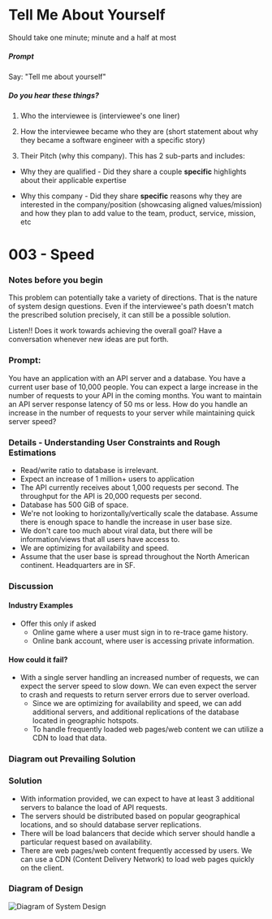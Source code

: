 # Tell Me About Yourself

Should take one minute; minute and a half at most

##### Prompt

Say: "Tell me about yourself"

##### Do you hear these things?

1. Who the interviewee is (interviewee's one liner)

2. How the interviewee became who they are (short statement about why they became a software engineer with a specific story)

3. Their Pitch (why this company). This has 2 sub-parts and includes:

  - Why they are qualified - Did they share a couple
  **specific** highlights about their applicable expertise

  - Why this company - Did they share **specific** reasons
  why they are interested in the company/position
  (showcasing aligned values/mission) and how they plan to
  add value to the team, product, service, mission, etc

# 003 - Speed

### Notes before you begin

This problem can potentially take a variety of directions. That is the nature of
system design questions. Even if the interviewee's path doesn't match the
prescribed solution precisely, it can still be a possible solution.

Listen!! Does it work towards achieving the overall goal? Have a conversation
whenever new ideas are put forth.

### Prompt:

You have an application with an API server and a database. You have a current
user base of 10,000 people. You can expect a large increase in the number of
requests to your API in the coming months. You want to maintain an API server
response latency of 50 ms or less. How do you handle an increase in the number
of requests to your server while maintaining quick server speed?

### Details - Understanding User Constraints and Rough Estimations  

- Read/write ratio to database is irrelevant.
- Expect an increase of 1 million+ users to application  
- The API currently receives about 1,000 requests per second. The throughput for
  the API is 20,000 requests per second.
- Database has 500 GiB of space.
- We're not looking to horizontally/vertically scale the database. Assume there
  is enough space to handle the increase in user base size.
- We don't care too much about viral data, but there will be information/views
  that all users have access to.
- We are optimizing for availability and speed.
- Assume that the user base is spread throughout the North American continent.
  Headquarters are in SF.

### Discussion 

#### Industry Examples

- Offer this only if asked
  - Online game where a user must sign in to re-trace game history.
  - Online bank account, where user is accessing private information.

#### How could it fail?

- With a single server handling an increased number of requests, we can expect
  the server speed to slow down. We can even expect the server to crash and
  requests to return server errors due to server overload.
  - Since we are optimizing for availability and speed, we can add additional
  servers, and additional replications of the database located in geographic
  hotspots.
  - To handle frequently loaded web pages/web content we can utilize a CDN to
    load that data.

### Diagram out Prevailing Solution 

### Solution

- With information provided, we can expect to have at least 3 additional servers
  to balance the load of API requests.
- The servers should be distributed based on popular geographical locations, and
  so should database server replications.
- There will be load balancers that decide which server should handle a
  particular request based on availability.
- There are web pages/web content frequently accessed by users. We can use a CDN
  (Content Delivery Network) to load web pages quickly on the client.   

### Diagram of Design  

![Diagram of System Design](http://res.cloudinary.com/outco-io/image/upload/b_rgb:ffffff/v1524090984/Paper.System_design.5.png)

